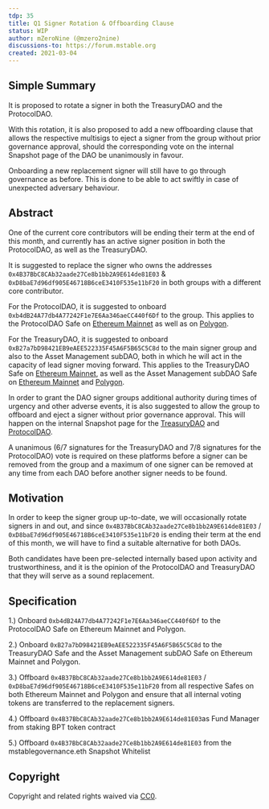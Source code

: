 ```yaml
---
tdp: 35
title: Q1 Signer Rotation & Offboarding Clause
status: WIP
author: mZeroNine (@mzero2nine)
discussions-to: https://forum.mstable.org
created: 2021-03-04
---
```


## Simple Summary

It is proposed to rotate a signer in both the TreasuryDAO and the ProtocolDAO. 

With this rotation, it is also proposed to add a new offboarding clause that allows the respective multisigs to eject a signer from the group without prior governance approval, should the corresponding vote on the internal Snapshot page of the DAO be unanimously in favour. 

Onboarding a new replacement signer will still have to go through governance as before. This is done to be able to act swiftly in case of unexpected adversary behaviour.

## Abstract

One of the current core contributors will be ending their term at the end of this month, and currently has an active signer position in both the ProtocolDAO, as well as the TreasuryDAO. 

It is suggested to replace the signer who owns the addresses `0x4B37BbC8CAb32aade27Ce8b1bb2A9E614de81E03` & `0xD8baE7d96df905E46718B6ceE3410F535e11bF20` in both groups with a different core contributor. 

For the ProtocolDAO, it is suggested to onboard `0xb4dB24A77db4A77242F1e7E6Aa346aeCC440f6Df` to the group. This applies to the ProtocolDAO Safe on [Ethereum Mainnet](https://etherscan.io/address/0xF6FF1F7FCEB2cE6d26687EaaB5988b445d0b94a2) as well as on [Polygon](https://polygonscan.com/address/0x429f29a3a36b1b977c3d4ec77c695c3391e7b9ed).

For the TreasuryDAO, it is suggested to onboard `0xB27a7bD98421EB9eAEE522335F45A6F5B65C5C8d` to the main signer group and also to the Asset Management subDAO, both in which he will act in the capacity of lead signer moving forward. This applies to the TreasuryDAO Safe on [Ethereum Mainnet](https://etherscan.io/address/0x3dd46846eed8d147841ae162c8425c08bd8e1b41), as well as the Asset Management subDAO Safe on [Ethereum Mainnet](https://etherscan.io/address/0x67905d3e4fec0c85dce68195f66dc8eb32f59179) and [Polygon](https://polygonscan.com/address/0xC93B5B58739161660BAC4EE20dad74190030623E).

In order to grant the DAO signer groups additional authority during times of urgency and other adverse events, it is also suggested to allow the group to offboard and eject a signer without prior governance approval. This will happen on the internal Snapshot page for the [TreasuryDAO](https://snapshot.org/#/mstabledao.eth) and [ProtocolDAO](https://snapshot.org/#/mstableprotocoldao.eth). 

A unanimous (6/7 signatures for the TreasuryDAO and 7/8 signatures for the ProtocolDAO) vote is required on these platforms before a signer can be removed from the group and a maximum of one signer can be removed at any time from each DAO before another signer needs to be found.

## Motivation

In order to keep the signer group up-to-date, we will occasionally rotate signers in and out, and since `0x4B37BbC8CAb32aade27Ce8b1bb2A9E614de81E03` / `0xD8baE7d96df905E46718B6ceE3410F535e11bF20` is ending their term at the end of this month, we will have to find a suitable alternative for both DAOs. 

Both candidates have been pre-selected internally based upon activity and trustworthiness, and it is the opinion of the ProtocolDAO and TreasuryDAO that they will serve as a sound replacement.

## Specification

1.) Onboard `0xb4dB24A77db4A77242F1e7E6Aa346aeCC440f6Df` to the ProtocolDAO Safe on Ethereum Mainnet and Polygon.

2.) Onboard `0xB27a7bD98421EB9eAEE522335F45A6F5B65C5C8d` to the TreasuryDAO Safe and the Asset Management subDAO Safe on Ethereum Mainnet and Polygon.

3.) Offboard `0x4B37BbC8CAb32aade27Ce8b1bb2A9E614de81E03` / `0xD8baE7d96df905E46718B6ceE3410F535e11bF20` from all respective Safes on both Ethereum Mainnet and Polygon and ensure that all internal voting tokens are transferred to the replacement signers.

4.) Offboard `0x4B37BbC8CAb32aade27Ce8b1bb2A9E614de81E03`as Fund Manager from staking BPT token contract

5.) Offboard `0x4B37BbC8CAb32aade27Ce8b1bb2A9E614de81E03` from the mstablegovernance.eth Snapshot Whitelist

## Copyright

Copyright and related rights waived via [CC0](https://creativecommons.org/publicdomain/zero/1.0/).
